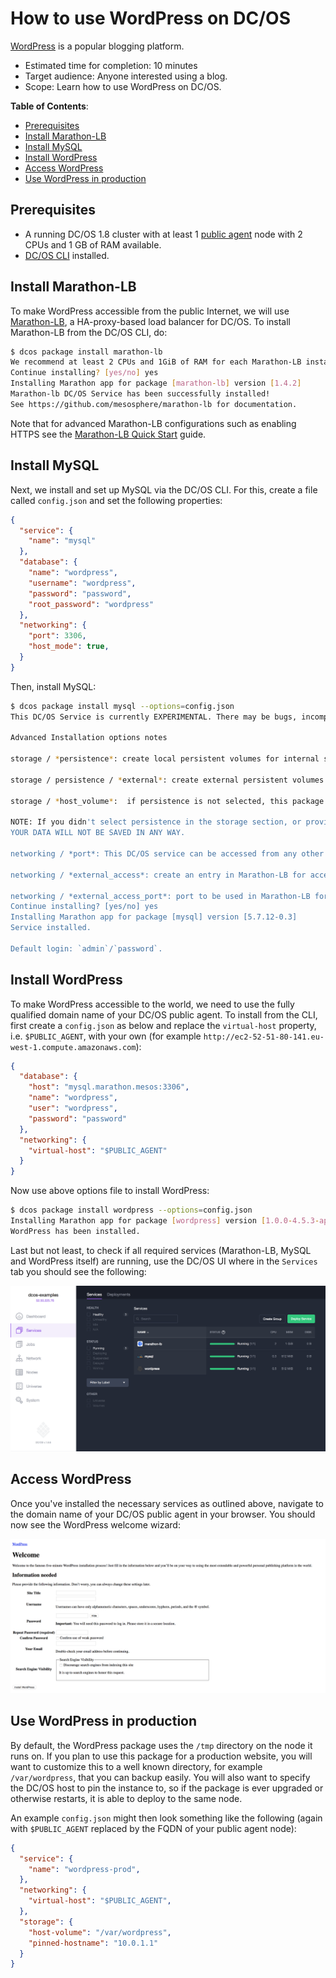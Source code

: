 # How to use WordPress on DC/OS

[WordPress](https://wordpress.com/) is a popular blogging platform.

- Estimated time for completion: 10 minutes
- Target audience: Anyone interested using a blog.
- Scope: Learn how to use WordPress on DC/OS.


**Table of Contents**:

- [Prerequisites](#prerequisites)
- [Install Marathon-LB](#install-marathon-lb)
- [Install MySQL](#install-mysql)
- [Install WordPress](#install-wordpress)
- [Access WordPress](#access-wordpress)
- [Use WordPress in production](#use-wordpress-in-production)

## Prerequisites

- A running DC/OS 1.8 cluster with at least 1 [public agent](https://dcos.io/docs/1.8/overview/concepts/#public) node with 2 CPUs and 1 GB of RAM available.
- [DC/OS CLI](https://dcos.io/docs/1.8/usage/cli/install/) installed.

## Install Marathon-LB

To make WordPress accessible from the public Internet, we will use [Marathon-LB](https://github.com/mesosphere/marathon-lb), a HA-proxy-based load balancer for DC/OS. To install Marathon-LB from the DC/OS CLI, do:

```bash
$ dcos package install marathon-lb
We recommend at least 2 CPUs and 1GiB of RAM for each Marathon-LB instance.
Continue installing? [yes/no] yes
Installing Marathon app for package [marathon-lb] version [1.4.2]
Marathon-lb DC/OS Service has been successfully installed!
See https://github.com/mesosphere/marathon-lb for documentation.
```
Note that for advanced Marathon-LB configurations such as enabling HTTPS see the [Marathon-LB Quick Start](https://dcos.io/docs/1.8/usage/service-discovery/marathon-lb/quickstart/) guide.

## Install MySQL

Next, we install and set up MySQL via the DC/OS CLI. For this, create a file called `config.json` and set the following properties:

```json
{
  "service": {
    "name": "mysql"
  },
  "database": {
    "name": "wordpress",
    "username": "wordpress",
    "password": "password",
    "root_password": "wordpress"
  },
  "networking": {
    "port": 3306,
    "host_mode": true,
  }
}
```

Then, install MySQL:

```bash
$ dcos package install mysql --options=config.json
This DC/OS Service is currently EXPERIMENTAL. There may be bugs, incomplete features, incorrect documentation, or other discrepancies.

Advanced Installation options notes

storage / *persistence*: create local persistent volumes for internal storage files to survive across restarts or failures.

storage / persistence / *external*: create external persistent volumes. This allows to use an external storage system such as Amazon EBS, OpenStack Cinder, EMC Isilon, EMC ScaleIO, EMC XtremIO, EMC VMAX and Google Compute Engine persistent storage. *NOTE*: To use external volumes with DC/OS, you MUST enable them during CLI or Advanced installation.

storage / *host_volume*:  if persistence is not selected, this package can use a local volume in the host for storage, like a local directory or an NFS mount. The parameter *host_volume* controls the path in the host in which these volumes will be created, which MUST be the same on all nodes of the cluster.

NOTE: If you didn't select persistence in the storage section, or provided a valid value for *host_volume* on installation,
YOUR DATA WILL NOT BE SAVED IN ANY WAY.

networking / *port*: This DC/OS service can be accessed from any other application through a NAMED VIP in the format *`service_name.marathon.l4lb.thisdcos.directory:port`*. Check status of the VIP in the *Network* tab of the DC/OS Dashboard (Enterprise DC/OS only).

networking / *external_access*: create an entry in Marathon-LB for accessing the service from outside of the cluster

networking / *external_access_port*: port to be used in Marathon-LB for accessing the service.
Continue installing? [yes/no] yes
Installing Marathon app for package [mysql] version [5.7.12-0.3]
Service installed.

Default login: `admin`/`password`.
```

## Install WordPress

To make WordPress accessible to the world, we need to use the fully qualified domain name of your DC/OS public agent. To install from the CLI, first create a `config.json` as below and replace the `virtual-host` property, i.e. `$PUBLIC_AGENT`, with your own (for example `http://ec2-52-51-80-141.eu-west-1.compute.amazonaws.com`):

```json
{
  "database": {
    "host": "mysql.marathon.mesos:3306",
    "name": "wordpress",
    "user": "wordpress",
    "password": "password"
  },
  "networking": {
    "virtual-host": "$PUBLIC_AGENT"
  }
}
```

Now use above options file to install WordPress:

```bash
$ dcos package install wordpress --options=config.json
Installing Marathon app for package [wordpress] version [1.0.0-4.5.3-apache]
WordPress has been installed.
```

Last but not least, to check if all required services (Marathon-LB, MySQL and WordPress itself) are running, use the DC/OS UI where in the `Services` tab you should see the following:

![Services](img/services.png)

## Access WordPress

Once you've installed the necessary services as outlined above, navigate to the domain name of your DC/OS public agent in your browser. You should now see the WordPress welcome wizard:

![WordPress welcome wizard](img/wordpress-welcome.png)

## Use WordPress in production

By default, the WordPress package uses the `/tmp` directory on the node it runs on. If you plan to use this package for a production website, you will want to customize this to a well known directory, for example `/var/wordpress`, that you can backup easily. You will also want to specify the DC/OS host to pin the instance to, so if the package is ever upgraded or otherwise restarts, it is able to deploy to the same node.

An example `config.json` might then look something like the following (again with `$PUBLIC_AGENT` replaced by the FQDN of your public agent node):

```json
{
  "service": {
    "name": "wordpress-prod",
  },
  "networking": {
    "virtual-host": "$PUBLIC_AGENT",
  },
  "storage": {
    "host-volume": "/var/wordpress",
    "pinned-hostname": "10.0.1.1"
  }
}
```